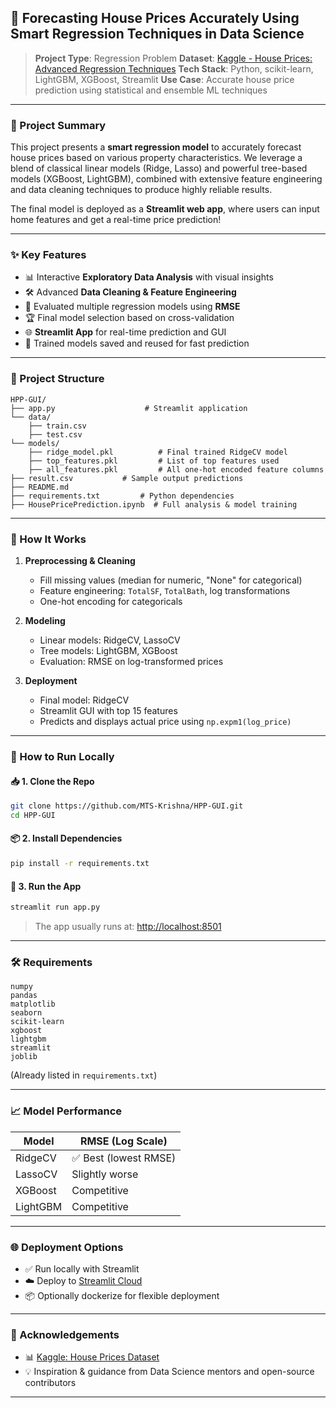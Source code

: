 ## 🏡 Forecasting House Prices Accurately Using Smart Regression Techniques in Data Science

> **Project Type**: Regression Problem
> **Dataset**: [Kaggle - House Prices: Advanced Regression Techniques](https://www.kaggle.com/competitions/house-prices-advanced-regression-techniques)
> **Tech Stack**: Python, scikit-learn, LightGBM, XGBoost, Streamlit
> **Use Case**: Accurate house price prediction using statistical and ensemble ML techniques

---

### 🧠 Project Summary

This project presents a **smart regression model** to accurately forecast house prices based on various property characteristics. We leverage a blend of classical linear models (Ridge, Lasso) and powerful tree-based models (XGBoost, LightGBM), combined with extensive feature engineering and data cleaning techniques to produce highly reliable results.

The final model is deployed as a **Streamlit web app**, where users can input home features and get a real-time price prediction!

---

### ✨ Key Features

* 📊 Interactive **Exploratory Data Analysis** with visual insights
* 🛠️ Advanced **Data Cleaning & Feature Engineering**
* 🧪 Evaluated multiple regression models using **RMSE**
* 🏆 Final model selection based on cross-validation
* 🌐 **Streamlit App** for real-time prediction and GUI
* 💾 Trained models saved and reused for fast prediction

---

### 📂 Project Structure

```
HPP-GUI/
├── app.py                    # Streamlit application
└── data/
    ├── train.csv
    ├── test.csv
└── models/
    ├── ridge_model.pkl          # Final trained RidgeCV model
    ├── top_features.pkl         # List of top features used
    ├── all_features.pkl         # All one-hot encoded feature columns
├── result.csv           # Sample output predictions
├── README.md
├── requirements.txt         # Python dependencies
├── HousePricePrediction.ipynb  # Full analysis & model training
```

---

### 🔧 How It Works

1. **Preprocessing & Cleaning**

   * Fill missing values (median for numeric, "None" for categorical)
   * Feature engineering: `TotalSF`, `TotalBath`, log transformations
   * One-hot encoding for categoricals
2. **Modeling**

   * Linear models: RidgeCV, LassoCV
   * Tree models: LightGBM, XGBoost
   * Evaluation: RMSE on log-transformed prices
3. **Deployment**

   * Final model: RidgeCV
   * Streamlit GUI with top 15 features
   * Predicts and displays actual price using `np.expm1(log_price)`

---

### 🚀 How to Run Locally

#### 📥 1. Clone the Repo

```bash
git clone https://github.com/MTS-Krishna/HPP-GUI.git
cd HPP-GUI
```

#### 📦 2. Install Dependencies

```bash
pip install -r requirements.txt
```

#### 🎯 3. Run the App

```bash
streamlit run app.py
```

> The app usually runs at: [http://localhost:8501](http://localhost:8501)

---

### 🛠 Requirements

```
numpy
pandas
matplotlib
seaborn
scikit-learn
xgboost
lightgbm
streamlit
joblib
```

(Already listed in `requirements.txt`)

---

### 📈 Model Performance

| Model    | RMSE (Log Scale)     |
| -------- | -------------------- |
| RidgeCV  | ✅ Best (lowest RMSE) |
| LassoCV  | Slightly worse       |
| XGBoost  | Competitive          |
| LightGBM | Competitive          |

---

### 🌐 Deployment Options

* ✅ Run locally with Streamlit
* ☁️ Deploy to [Streamlit Cloud](https://streamlit.io/cloud)
* 📦 Optionally dockerize for flexible deployment

---

### 🤝 Acknowledgements

* 📊 [Kaggle: House Prices Dataset](https://www.kaggle.com/competitions/house-prices-advanced-regression-techniques)
* 💡 Inspiration & guidance from Data Science mentors and open-source contributors

---

